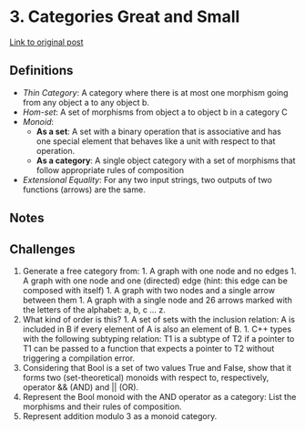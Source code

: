 # 3. Categories Great and Small
[Link to original post](https://bartoszmilewski.com/2014/12/05/categories-great-and-small/)

## Definitions
- _Thin Category_: A category where there is at most one morphism going from any object a to any object b.
- _Hom-set_: A set of morphisms from object a to object b in a category C
- _Monoid_:
     - **As a set**: A set with a binary operation that is associative and has one special element that behaves like a unit with respect to that operation.
     - **As a category**: A single object category with a set of morphisms that follow appropriate rules of composition
- _Extensional Equality_: For any two input strings, two outputs of two functions (arrows) are the same.

## Notes

## Challenges
   1. Generate a free category from:
     1. A graph with one node and no edges
     1. A graph with one node and one (directed) edge (hint: this edge can be composed with itself)
     1. A graph with two nodes and a single arrow between them
     1. A graph with a single node and 26 arrows marked with the letters of the alphabet: a, b, c … z.
   1. What kind of order is this?
     1. A set of sets with the inclusion relation: A is included in B if every element of A is also an element of B.
     1. C++ types with the following subtyping relation: T1 is a subtype of T2 if a pointer to T1 can be passed to a function that expects a pointer to T2 without triggering a compilation error.
   1. Considering that Bool is a set of two values True and False, show that it forms two (set-theoretical) monoids with respect to, respectively, operator && (AND) and || (OR).
   1. Represent the Bool monoid with the AND operator as a category: List the morphisms and their rules of composition.
   1. Represent addition modulo 3 as a monoid category.
